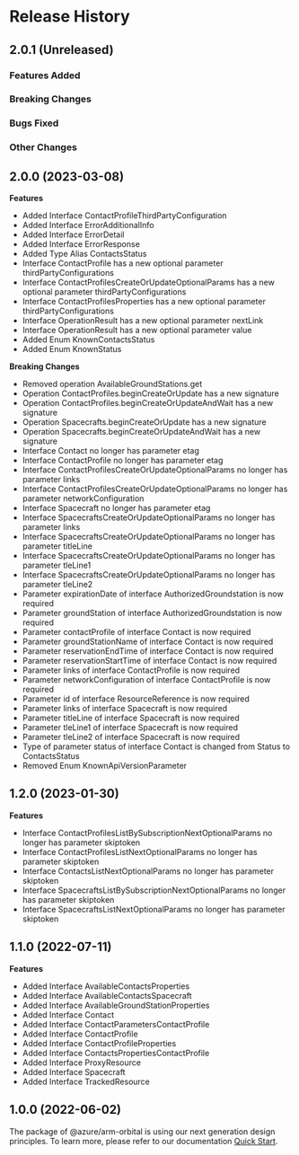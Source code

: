 # Release History

## 2.0.1 (Unreleased)

### Features Added

### Breaking Changes

### Bugs Fixed

### Other Changes

## 2.0.0 (2023-03-08)
    
**Features**

  - Added Interface ContactProfileThirdPartyConfiguration
  - Added Interface ErrorAdditionalInfo
  - Added Interface ErrorDetail
  - Added Interface ErrorResponse
  - Added Type Alias ContactsStatus
  - Interface ContactProfile has a new optional parameter thirdPartyConfigurations
  - Interface ContactProfilesCreateOrUpdateOptionalParams has a new optional parameter thirdPartyConfigurations
  - Interface ContactProfilesProperties has a new optional parameter thirdPartyConfigurations
  - Interface OperationResult has a new optional parameter nextLink
  - Interface OperationResult has a new optional parameter value
  - Added Enum KnownContactsStatus
  - Added Enum KnownStatus

**Breaking Changes**

  - Removed operation AvailableGroundStations.get
  - Operation ContactProfiles.beginCreateOrUpdate has a new signature
  - Operation ContactProfiles.beginCreateOrUpdateAndWait has a new signature
  - Operation Spacecrafts.beginCreateOrUpdate has a new signature
  - Operation Spacecrafts.beginCreateOrUpdateAndWait has a new signature
  - Interface Contact no longer has parameter etag
  - Interface ContactProfile no longer has parameter etag
  - Interface ContactProfilesCreateOrUpdateOptionalParams no longer has parameter links
  - Interface ContactProfilesCreateOrUpdateOptionalParams no longer has parameter networkConfiguration
  - Interface Spacecraft no longer has parameter etag
  - Interface SpacecraftsCreateOrUpdateOptionalParams no longer has parameter links
  - Interface SpacecraftsCreateOrUpdateOptionalParams no longer has parameter titleLine
  - Interface SpacecraftsCreateOrUpdateOptionalParams no longer has parameter tleLine1
  - Interface SpacecraftsCreateOrUpdateOptionalParams no longer has parameter tleLine2
  - Parameter expirationDate of interface AuthorizedGroundstation is now required
  - Parameter groundStation of interface AuthorizedGroundstation is now required
  - Parameter contactProfile of interface Contact is now required
  - Parameter groundStationName of interface Contact is now required
  - Parameter reservationEndTime of interface Contact is now required
  - Parameter reservationStartTime of interface Contact is now required
  - Parameter links of interface ContactProfile is now required
  - Parameter networkConfiguration of interface ContactProfile is now required
  - Parameter id of interface ResourceReference is now required
  - Parameter links of interface Spacecraft is now required
  - Parameter titleLine of interface Spacecraft is now required
  - Parameter tleLine1 of interface Spacecraft is now required
  - Parameter tleLine2 of interface Spacecraft is now required
  - Type of parameter status of interface Contact is changed from Status to ContactsStatus
  - Removed Enum KnownApiVersionParameter
    
    
## 1.2.0 (2023-01-30)
    
**Features**

  - Interface ContactProfilesListBySubscriptionNextOptionalParams no longer has parameter skiptoken
  - Interface ContactProfilesListNextOptionalParams no longer has parameter skiptoken
  - Interface ContactsListNextOptionalParams no longer has parameter skiptoken
  - Interface SpacecraftsListBySubscriptionNextOptionalParams no longer has parameter skiptoken
  - Interface SpacecraftsListNextOptionalParams no longer has parameter skiptoken
    
    
## 1.1.0 (2022-07-11)
    
**Features**

  - Added Interface AvailableContactsProperties
  - Added Interface AvailableContactsSpacecraft
  - Added Interface AvailableGroundStationProperties
  - Added Interface Contact
  - Added Interface ContactParametersContactProfile
  - Added Interface ContactProfile
  - Added Interface ContactProfileProperties
  - Added Interface ContactsPropertiesContactProfile
  - Added Interface ProxyResource
  - Added Interface Spacecraft
  - Added Interface TrackedResource
    
    
## 1.0.0 (2022-06-02)

The package of @azure/arm-orbital is using our next generation design principles. To learn more, please refer to our documentation [Quick Start](https://aka.ms/azsdk/js/mgmt/quickstart ).
